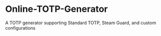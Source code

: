 # Online-TOTP-Generator
A TOTP generator supporting Standard TOTP, Steam Guard, and custom configurations
